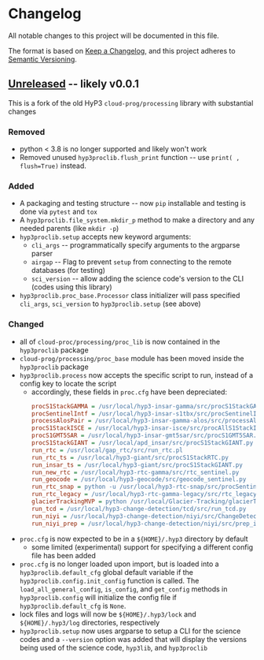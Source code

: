 # Changelog

All notable changes to this project will be documented in this file.

The format is based on [Keep a Changelog](https://keepachangelog.com/en/1.0.0/),
and this project adheres to [Semantic Versioning](https://semver.org/spec/v2.0.0.html).

## [Unreleased](https://scm.asf.alaska.edu/hyp3/hyp3-proc-lib/compare/v0.0.0...develop) -- likely v0.0.1

This is a fork of the old HyP3 `cloud-prog/processing` library with substantial changes
 
### Removed
 * python < 3.8 is no longer supported and likely won't work 
 * Removed unused `hyp3proclib.flush_print` function -- use `print( , flush=True)` instead.
 
### Added
* A packaging and testing structure -- now `pip` installable and testing is done via `pytest` and `tox` 
* A `hyp3proclib.file_system.mkdir_p` method to make a directory and any needed parents (like `mkdir -p`)
* `hyp3proclib.setup`  accepts new keyword arguments:
  * `cli_args` -- programmatically specify arguments to the argparse parser
  *  `airgap` -- Flag to prevent `setup` from connecting to the remote databases (for testing)
  * `sci_version` -- allow adding the science code's version to the CLI (codes using this library)
* `hyp3proclib.proc_base.Processor` class  initializer will pass specified `cli_args`, `sci_version` to
 `hyp3proclib.setup` (see above)

### Changed
* all of `cloud-proc/processing/proc_lib` is now contained in the `hyp3proclib` package
* `cloud-prog/processing/proc_base` module has been moved inside the `hyp3proclib` package
* `hyp3proclib.process` now accepts the specific script to run, instead of a config key to locate the script
    * accordingly, these fields in `proc.cfg` have been depreciated:
      ```ini
      procS1StackGAMMA = /usr/local/hyp3-insar-gamma/src/procS1StackGAMMA.py
      procSentinelIntf = /usr/local/hyp3-insar-s1tbx/src/procSentinelIntf.py
      processAlosPair = /usr/local/hyp3-insar-gamma-alos/src/processAlosPair.py
      procS1StackISCE = /usr/local/hyp3-insar-isce/src/procAllS1StackISCE.py
      procS1GMT5SAR = /usr/local/hyp3-insar-gmt5sar/src/procS1GMT5SAR.py
      procS1StackGIANT = /usr/local/apd_insar/src/procS1StackGIANT.py
      run_rtc = /usr/local/gap_rtc/src/run_rtc.pl
      run_rtc_ts = /usr/local/hyp3-giant/src/procS1StackRTC.py
      run_insar_ts = /usr/local/hyp3-giant/src/procS1StackGIANT.py
      run_new_rtc = /usr/local/hyp3-rtc-gamma/src/rtc_sentinel.py
      run_geocode = /usr/local/hyp3-geocode/src/geocode_sentinel.py
      run_rtc_snap = python -u /usr/local/hyp3-rtc-snap/src/procSentinelRTC-3.py
      run_rtc_legacy = /usr/local/hyp3-rtc-gamma-legacy/src/rtc_legacy.py
      glacierTrackingMVP = python /usr/local/Glacier-Tracking/glacierTrackingMVP.py
      run_tcd = /usr/local/hyp3-change-detection/tcd/src/run_tcd.py
      run_niyi = /usr/local/hyp3-change-detection/niyi/src/ChangeDetection_Niyi.py
      run_niyi_prep = /usr/local/hyp3-change-detection/niyi/src/prep_images_ChangeDetection_Niyi.py
      ```  
* `proc.cfg` is now expected to be in a `${HOME}/.hyp3` directory by default
  * some limited (experimental) support for specifying a different config file has been added
* `proc.cfg` is no longer loaded upon import, but is loaded into a `hyp3proclib.default_cfg` global default variable if
 the `hyp3proclib.config.init_config` function is called. The `load_all_general_config`, `is_config`, and `get_config` 
 methods in `hyp3proclib.config` will initialize the config file if `hyp3proclib.default_cfg` is `None`. 
* lock files and logs will now be `${HOME}/.hyp3/lock` and `${HOME}/.hyp3/log` directories, respectively
* `hyp3proclib.setup`  now uses argparse to setup a CLI for the science codes and a `--version` option was added that
 will display the versions being used of the science code, `hyp3lib`, and `hyp3proclib`
 
